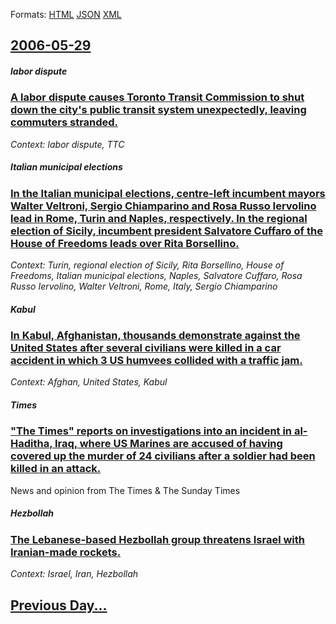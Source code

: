 
Formats: [HTML](2006/05/29/index.html)  [JSON](2006/05/29/index.json)  [XML](2006/05/29/index.xml)  

## [2006-05-29](/news/2006/05/29/index.md)

#####  labor dispute
### [ A labor dispute causes Toronto Transit Commission to shut down the city's public transit system unexpectedly, leaving commuters stranded. ](/news/2006/05/29/a-labor-dispute-causes-toronto-transit-commission-to-shut-down-the-city-s-public-transit-system-unexpectedly-leaving-commuters-stranded.md)
_Context:  labor dispute, TTC_

##### Italian municipal elections
### [ In the Italian municipal elections, centre-left incumbent mayors Walter Veltroni, Sergio Chiamparino and Rosa Russo Iervolino lead in Rome, Turin and Naples, respectively. In the regional election of Sicily, incumbent president Salvatore Cuffaro of the House of Freedoms leads over Rita Borsellino. ](/news/2006/05/29/in-the-italian-municipal-elections-centre-left-incumbent-mayors-walter-veltroni-sergio-chiamparino-and-rosa-russo-iervolino-lead-in-rome.md)
_Context: Turin, regional election of Sicily, Rita Borsellino, House of Freedoms, Italian municipal elections, Naples, Salvatore Cuffaro, Rosa Russo Iervolino, Walter Veltroni, Rome, Italy, Sergio Chiamparino_

##### Kabul
### [ In Kabul, Afghanistan, thousands demonstrate against the United States after several civilians were killed in a car accident in which 3 US humvees collided with a traffic jam. ](/news/2006/05/29/in-kabul-afghanistan-thousands-demonstrate-against-the-united-states-after-several-civilians-were-killed-in-a-car-accident-in-which-3-us.md)
_Context: Afghan, United States, Kabul_

##### Times
### [ "The Times" reports on investigations into an incident in al-Haditha, Iraq, where US Marines are accused of having covered up the murder of 24 civilians after a soldier had been killed in an attack. ](/news/2006/05/29/the-times-reports-on-investigations-into-an-incident-in-al-haditha-iraq-where-us-marines-are-accused-of-having-covered-up-the-murder-of.md)
News and opinion from The Times &amp; The Sunday Times

##### Hezbollah
### [ The Lebanese-based Hezbollah group threatens Israel with Iranian-made rockets. ](/news/2006/05/29/the-lebanese-based-hezbollah-group-threatens-israel-with-iranian-made-rockets.md)
_Context: Israel, Iran, Hezbollah_

## [Previous Day...](/news/2006/05/28/index.md)

